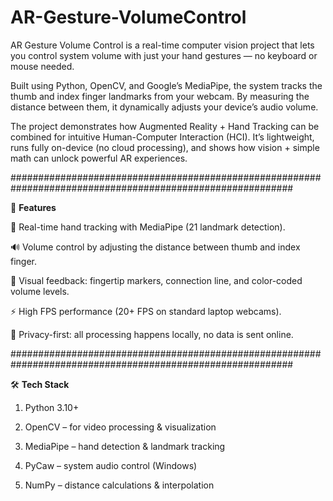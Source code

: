 # AR-Gesture-VolumeControl
AR Gesture Volume Control is a real-time computer vision project that lets you control system volume with just your hand gestures — no keyboard or mouse needed.

Built using Python, OpenCV, and Google’s MediaPipe, the system tracks the thumb and index finger landmarks from your webcam. By measuring the distance between them, it dynamically adjusts your device’s audio volume.

The project demonstrates how Augmented Reality + Hand Tracking can be combined for intuitive Human-Computer Interaction (HCI). It’s lightweight, runs fully on-device (no cloud processing), and shows how vision + simple math can unlock powerful AR experiences.

###########################################################################################################

🔹 **Features**

👋 Real-time hand tracking with MediaPipe (21 landmark detection).

🔊 Volume control by adjusting the distance between thumb and index finger.

🎨 Visual feedback: fingertip markers, connection line, and color-coded volume levels.

⚡ High FPS performance (20+ FPS on standard laptop webcams).

🔐 Privacy-first: all processing happens locally, no data is sent online.

###########################################################################################################

🛠 **Tech Stack**

 1) Python 3.10+

 2) OpenCV – for video processing & visualization

 3) MediaPipe – hand detection & landmark tracking

 4) PyCaw – system audio control (Windows)

 5) NumPy – distance calculations & interpolation
